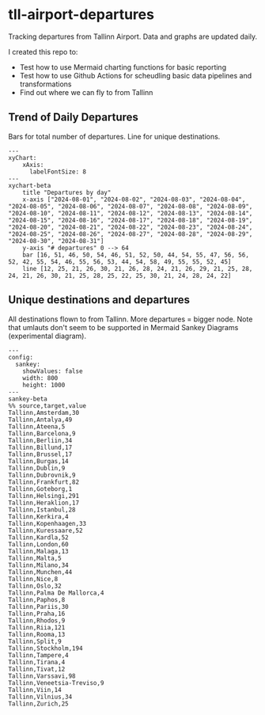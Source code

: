 # tll-airport-departures

Tracking departures from Tallinn Airport. Data and graphs are updated daily.

I created this repo to:
- Test how to use Mermaid charting functions for basic reporting
- Test how to use Github Actions for scheudling basic data pipelines and transformations
- Find out where we can fly to from Tallinn

## Trend of Daily Departures

Bars for total number of departures. Line for unique destinations.

```mermaid
---
xyChart:
    xAxis:
      labelFontSize: 8
---
xychart-beta
    title "Departures by day"
    x-axis ["2024-08-01", "2024-08-02", "2024-08-03", "2024-08-04", "2024-08-05", "2024-08-06", "2024-08-07", "2024-08-08", "2024-08-09", "2024-08-10", "2024-08-11", "2024-08-12", "2024-08-13", "2024-08-14", "2024-08-15", "2024-08-16", "2024-08-17", "2024-08-18", "2024-08-19", "2024-08-20", "2024-08-21", "2024-08-22", "2024-08-23", "2024-08-24", "2024-08-25", "2024-08-26", "2024-08-27", "2024-08-28", "2024-08-29", "2024-08-30", "2024-08-31"]
    y-axis "# departures" 0 --> 64
    bar [16, 51, 46, 50, 54, 46, 51, 52, 50, 44, 54, 55, 47, 56, 56, 52, 42, 55, 54, 46, 55, 56, 53, 44, 54, 58, 49, 55, 55, 52, 45]
    line [12, 25, 21, 26, 30, 21, 26, 28, 24, 21, 26, 29, 21, 25, 28, 24, 21, 26, 30, 21, 25, 28, 25, 22, 25, 30, 21, 24, 28, 24, 22]
```


## Unique destinations and departures

All destinations flown to from Tallinn. More departures = bigger node.
Note that umlauts don't seem to be supported in Mermaid Sankey Diagrams (experimental diagram).

```mermaid
---
config:
  sankey:
    showValues: false
    width: 800
    height: 1000
---
sankey-beta
%% source,target,value
Tallinn,Amsterdam,30
Tallinn,Antalya,49
Tallinn,Ateena,5
Tallinn,Barcelona,9
Tallinn,Berliin,34
Tallinn,Billund,17
Tallinn,Brussel,17
Tallinn,Burgas,14
Tallinn,Dublin,9
Tallinn,Dubrovnik,9
Tallinn,Frankfurt,82
Tallinn,Goteborg,1
Tallinn,Helsingi,291
Tallinn,Heraklion,17
Tallinn,Istanbul,28
Tallinn,Kerkira,4
Tallinn,Kopenhaagen,33
Tallinn,Kuressaare,52
Tallinn,Kardla,52
Tallinn,London,60
Tallinn,Malaga,13
Tallinn,Malta,5
Tallinn,Milano,34
Tallinn,Munchen,44
Tallinn,Nice,8
Tallinn,Oslo,32
Tallinn,Palma De Mallorca,4
Tallinn,Paphos,8
Tallinn,Pariis,30
Tallinn,Praha,16
Tallinn,Rhodos,9
Tallinn,Riia,121
Tallinn,Rooma,13
Tallinn,Split,9
Tallinn,Stockholm,194
Tallinn,Tampere,4
Tallinn,Tirana,4
Tallinn,Tivat,12
Tallinn,Varssavi,98
Tallinn,Veneetsia-Treviso,9
Tallinn,Viin,14
Tallinn,Vilnius,34
Tallinn,Zurich,25


```
